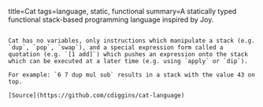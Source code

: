 title=Cat
tags=language, static, functional
summary=A statically typed functional stack-based programming language inspired by Joy.
~~~~~~

Cat has no variables, only instructions which manipulate a stack (e.g. `dup`, `pop`, `swap`), and a special expression form called a quotation (e.g. `[1 add]`) which pushes an expression onto the stack which can be executed at a later time (e.g. using `apply` or `dip`).

For example: `6 7 dup mul sub` results in a stack with the value 43 on top.

[Source](https://github.com/cdiggins/cat-language)

